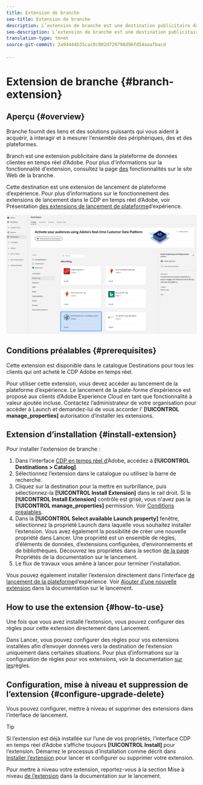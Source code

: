 ```yaml
---
title: Extension de branche
seo-title: Extension de branche
description: L’extension de branche est une destination publicitaire dans la plateforme de données clientes en temps réel d’Adobe. Pour plus d’informations sur la fonctionnalité d’extension, voir la page de l’extension dans Adobe Exchange.
seo-description: L’extension de branche est une destination publicitaire dans la plateforme de données clientes en temps réel d’Adobe. Pour plus d’informations sur la fonctionnalité d’extension, voir la page de l’extension dans Adobe Exchange.
translation-type: tm+mt
source-git-commit: 2a94444b35cac0c002d729798d96fd54aaafbacd

---
```



# Extension de branche {#branch-extension}

## Aperçu {#overview}

Branche fournit des liens et des solutions puissants qui vous aident à acquérir, à interagir et à mesurer l&#39;ensemble des périphériques, des  et des plateformes.

Branch est une extension publicitaire dans la plateforme de données clientes en temps réel d’Adobe. Pour plus d&#39;informations sur la fonctionnalité d&#39;extension, consultez la page [des](https://branch.io/features/) fonctionnalités sur le site Web de la branche.

Cette destination est une extension de lancement de plateforme d’expérience. Pour plus d’informations sur le fonctionnement des extensions de lancement dans le CDP en temps réel d’Adobe, voir Présentation [des extensions de lancement de plateforme](/help/rtcdp/destinations/experience-platform-launch-extensions.md)d’expérience.

![Extension de branche](assets/branch-extension.png)

## Conditions préalables {#prerequisites}

Cette extension est disponible dans le catalogue Destinations pour tous les clients qui ont acheté le CDP Adobe en temps réel.

Pour utiliser cette extension, vous devez accéder au lancement de la plateforme d’expérience. Le lancement de la plate-forme d’expérience est proposé aux clients d’Adobe Experience Cloud en tant que fonctionnalité à valeur ajoutée incluse. Contactez l’administrateur de votre organisation pour accéder à Launch et demandez-lui de vous accorder l’ **[!UICONTROL manage_properties]** autorisation d’installer les extensions.

## Extension d’installation {#install-extension}

Pour installer l&#39;extension de branche :

1. Dans l’interface [CDP en temps réel d’](http://platform.adobe.com/)Adobe, accédez à **[!UICONTROL Destinations > Catalog]**.
2. Sélectionnez l’extension dans le catalogue ou utilisez la barre de recherche.
3. Cliquez sur la destination pour la mettre en surbrillance, puis sélectionnez-la **[!UICONTROL Install Extension]** dans le rail droit. Si le **[!UICONTROL Install Extension]** contrôle est grisé, vous n&#39;avez pas la **[!UICONTROL manage_properties]** permission. Voir [Conditions préalables](#prerequisites).
4. Dans la **[!UICONTROL Select available Launch property]** fenêtre, sélectionnez la propriété Launch dans laquelle vous souhaitez installer l’extension. Vous avez également la possibilité de créer une nouvelle propriété dans Lancer. Une propriété est un ensemble de règles, d’éléments de données, d’extensions configurées, d’environnements et de bibliothèques. Découvrez les propriétés dans la section [de la page](https://docs.adobe.com/content/help/en/launch/using/reference/admin/companies-and-properties.html#properties-page) Propriétés de la documentation sur le lancement.
5. Le flux de travaux vous amène à lancer pour terminer l’installation.

Vous pouvez également installer l’extension directement dans l’interface [de lancement de la plateforme](https://launch.adobe.com/)d’expérience. Voir [Ajouter d’une nouvelle extension](https://docs.adobe.com/content/help/en/launch/using/reference/manage-resources/extensions/overview.html#add-a-new-extension) dans la documentation sur le lancement.

## How to use the extension {#how-to-use}

Une fois que vous avez installé l’extension, vous pouvez  configurer des règles pour cette extension directement dans Lancement.

Dans Lancer, vous pouvez configurer des règles pour vos extensions installées afin d’envoyer  données vers la destination de l’extension uniquement dans certaines situations. Pour plus d’informations sur la configuration de règles pour vos extensions, voir la documentation [sur les](https://docs.adobe.com/help/fr-FR/launch/using/reference/manage-resources/rules.translate.html)règles.

## Configuration, mise à niveau et suppression de l’extension {#configure-upgrade-delete}

Vous pouvez configurer, mettre à niveau et supprimer des extensions dans l’interface de lancement.

>[!TIP]
>
>Si l’extension est déjà installée sur l’une de vos propriétés, l’interface CDP en temps réel d’Adobe s’affiche toujours **[!UICONTROL Install]** pour l’extension. Démarrez le processus d’installation comme décrit dans [Installer l’extension](#install-extension) pour lancer et configurer ou supprimer votre extension.

Pour mettre à niveau votre extension, reportez-vous à la section Mise à niveau [de l’extension](https://docs.adobe.com/content/help/en/launch/using/reference/manage-resources/extensions/extension-upgrade.html) dans la documentation sur le lancement.



